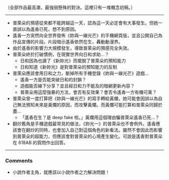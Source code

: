 （全部作品最高潮，最強弱懸殊的對決。這裡只有一堆概念初稿。）

---

- 普萊朵的預感從來都不能跨越這一天，認為這一天必定會有大事發生。但她一直誤以為遙香已死，想不到原因。
- 遙香一方突然向全世界發佈《妳與一線光芒》的手機網頁版，並且公開自己為作品宣傳的片段。片段暗示遙香依然在生，轟動動漫界。
- 由於遙香的影響力大規模發生，導致普萊朵的預感完全失效。
- 普萊朵終於打破慣例，在現實世界向日和求助...？
	- 日和因為也讀了《新妳光》而擺脫了普萊朵的預知能力
	- 日和知道《新妳光》是對普萊朵的預知能力的反制
- 普萊朵應該會用日和之力，斷掉所有手機登錄《妳與一線光芒》遊戲...
	- 遙香一方是否能突破日和的封鎖？
	- 遊戲能否線下分享？並且經日和力不能及的暗網更新內容？
	- 普萊朵用這麼強暴的方法，會否有反效果？會否令遙香一方有機可乘？
- 普萊朵曾一度打算把《妳與一線光芒》的寫手轉給黃爛，她可能會因誤以為自己無法預知未來是黃爛的原因，而攻擊黃爛。而黃爛可能打算和普萊朵同歸於盡...
	- 「遙香在生？是 deep fake 啦。」黃爛用這個理由騙普萊朵遙香已死...？
- 翻炒舊角是手機遊戲最常見的做法，《妳光一》的普萊朵也不會例外。遙香應該會在翻炒的同時，也會加入自己對這個角色的新看法。雖然不會因此而影響到普萊朵的超能力，但應該會對普萊朵的心境產生變化。可說是遙香對普萊朵在 618AB 的質問作出回答。

---

### Comments

- 小說作者主角，就應該以小說作者之力解決問題！

